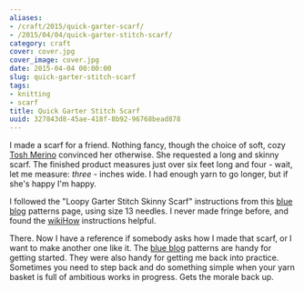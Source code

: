 ```yaml
---
aliases:
- /craft/2015/quick-garter-scarf/
- /2015/04/04/quick-garter-stitch-scarf/
category: craft
cover: cover.jpg
cover_image: cover.jpg
date: 2015-04-04 00:00:00
slug: quick-garter-stitch-scarf
tags:
- knitting
- scarf
title: Quick Garter Stitch Scarf
uuid: 327843d8-45ae-418f-8b92-96768bead878
---
```


[wikiHow]: http://www.wikihow.com/Add-Fringe-to-a-Crochet-or-Knit-Project
[blue blog]: http://alison.knitsmiths.us/pattern_beginners_scarves.html
[Tosh Merino]: http://madelinetosh.com/store/index.php/yarns/tosh-merino.html

I made a scarf for a friend. Nothing fancy, though the choice of soft, cozy [Tosh Merino][] convinced her
otherwise. She requested a long and skinny scarf. The finished product measures just over six feet long and
four - wait, let me measure: *three* -  inches
wide. I had enough yarn to go longer, but if she's happy I'm happy.
<!--more-->

I followed the "Loopy Garter Stitch Skinny Scarf" instructions from this [blue blog][] patterns page, using
size 13 needles. I never made fringe before, and found the [wikiHow][] instructions helpful.

There. Now I have a reference if somebody asks how I made that scarf, or I want to make another one like
it. The [blue blog][] patterns are handy for getting started. They were also handy for getting me back into
practice. Sometimes you need to step back and do something simple when your yarn basket is full of ambitious
works in progress. Gets the morale back up.